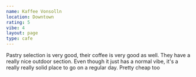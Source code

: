 ```yaml
---
name: Kaffee Vonsolln
location: Downtown
rating: 5
vibe: 4
layout: page
type: cafe
---
```

Pastry selection is very good, their coffee is very good as well. They have a really nice outdoor section. Even though it just has a normal vibe, it's a really really solid place to go on a regular day. Pretty cheap too